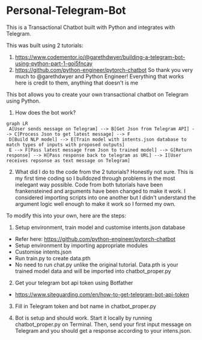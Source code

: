 # Personal-Telegram-Bot
This is a Transactional Chatbot built with Python and integrates with Telegram.

This was built using 2 tutorials:
1. https://www.codementor.io/@garethdwyer/building-a-telegram-bot-using-python-part-1-goi5fncay
2. https://github.com/python-engineer/pytorch-chatbot
So thank you very much to @garethdwyer and Python Engineer! Everything that works here is credit to them, anything that doesn't is me


This bot allows you to create your own transactional chatbot on Telegram using Python.


1.  How does the bot work?
```mermaid
graph LR
 A[User sends message on Telegram] --> B[Get Json from Telegram API] --> C[Process Json to get latest message] --> F
 D[Build NLP model] --> E[Train model with intents.json database to match types of inputs with proposed outputs]
 E --> F[Pass latest message from Json to trained model] --> G[Return response] --> H[Pass response back to telegram as URL] --> I[User receives repsonse as text message on Telegram]
```

2. What did I do to the code from the 2 tutorials?
Honestly not sure. This is my first time coding so I bulldozed through problems in the most inelegant way possible. Code from both tutorials have been frankensteined and arguments have been changed to make it work. I considered importing scripts into one another but I didn't understand the argument logic well enough to make it work so I formed my own.

To modify this into your own, here are the steps:
1. Setup environment, train model and customise intents.json database
- Refer here: https://github.com/python-engineer/pytorch-chatbot
- Setup environment by  importing appropriate modules
- Customise intents.json
- Run train.py to create data.pth
- No need to run chat.py unlike the original tutorial. Data.pth is your trained model data and will be imported into chatbot_proper.py

2. Get your telegram bot api token using Botfather
- https://www.siteguarding.com/en/how-to-get-telegram-bot-api-token

3. Fill in Telegram token and bot name in chatbot_proper.py

4. Bot is setup and should work. Start it locally by running chatbot_proper.py on Terminal. Then, send your first input message on Telegram and you should get a response according to your intens.json.
